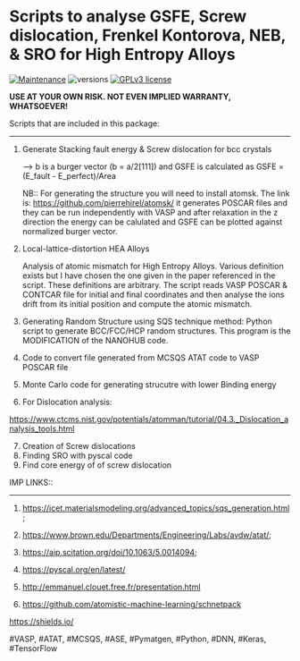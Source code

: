 # Scripts to analyse GSFE, Screw dislocation, Frenkel Kontorova, NEB, & SRO for High Entropy Alloys 

[![Maintenance](https://img.shields.io/badge/Maintained%3F-yes-green.svg)](https://GitHub.com/Naereen/StrapDown.js/graphs/commit-activity)
![versions](https://img.shields.io/pypi/pyversions/Django?color=green&label=python&style=plastic)
[![GPLv3 license](https://img.shields.io/badge/License-GPLv3-blue.svg)](http://perso.crans.org/besson/LICENSE.html)



**USE AT YOUR OWN RISK. NOT EVEN IMPLIED WARRANTY, WHATSOEVER!**

Scripts that are included in this package:
_________________
1. Generate Stacking fault energy & Screw dislocation for bcc crystals

   --> b is a burger vector (b = a/2[111]) and GSFE is calculated as
   GSFE = (E_fault - E_perfect)/Area

   NB:: For generating the structure you will need to install atomsk. The link is:
https://github.com/pierrehirel/atomsk/ 
it generates POSCAR files and they can be run independently with VASP and after relaxation in the z direction
the energy can be calulated and GSFE can be plotted against normalized burger vector.

2. Local-lattice-distortion HEA Alloys

   Analysis of atomic mismatch for High Entropy Alloys. Various definition exists but I have chosen the one given in the paper referenced in the script. These definitions are arbitrary. The script reads VASP POSCAR & CONTCAR file for initial and final coordinates and then analyse the ions drift from its initial position and compute the atomic mismatch.

3. Generating Random Structure using SQS technique method: Python script to generate BCC/FCC/HCP random structures. This program is the MODIFICATION of the NANOHUB code.

4. Code to convert file generated from MCSQS ATAT code to VASP POSCAR file

5. Monte Carlo code for generating strucutre with lower Binding energy

6. For Dislocation analysis: 

https://www.ctcms.nist.gov/potentials/atomman/tutorial/04.3._Dislocation_analysis_tools.html

7. Creation of Screw dislocations
8. Finding SRO with pyscal code
9. Find core energy of of screw dislocation 

IMP LINKS::
___________________________
1.   https://icet.materialsmodeling.org/advanced_topics/sqs_generation.html; 

2.  https://www.brown.edu/Departments/Engineering/Labs/avdw/atat/; 

3. https://aip.scitation.org/doi/10.1063/5.0014094; 

4. https://pyscal.org/en/latest/

5. http://emmanuel.clouet.free.fr/presentation.html

6. https://github.com/atomistic-machine-learning/schnetpack




https://shields.io/

#VASP, #ATAT, #MCSQS, #ASE, #Pymatgen, #Python, #DNN, #Keras, #TensorFlow
